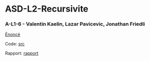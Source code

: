 # ASD-L2-Recursivite

### A-L1-6 - Valentin Kaelin, Lazar Pavicevic, Jonathan Friedli

[Énoncé](enonce)

Code: [src](src)

Rapport: [rapport](rapport)
